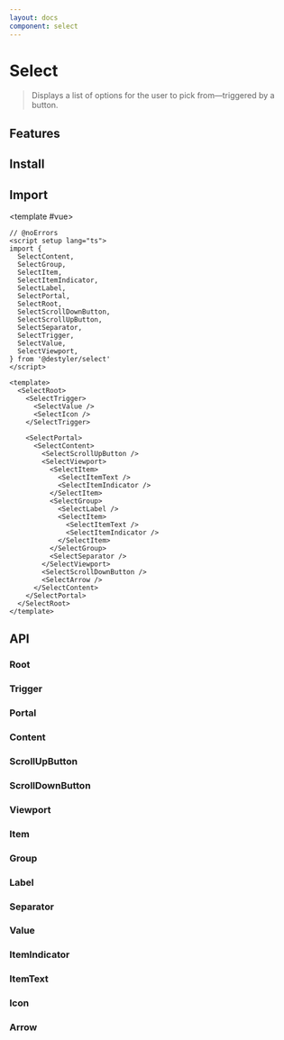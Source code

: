 ```yaml
---
layout: docs
component: select
---
```


# Select

> Displays a list of options for the user to pick from—triggered by a button.

<Preview name="selects" />

## Features

<Features :lists="[
  'Can be controlled or uncontrolled.',
  'Offers 2 positioning modes.',
  'Supports items, labels, groups of items.',
  'Focus is fully managed.',
  'Full keyboard navigation.',
  'Supports custom placeholder.',
  'Typeahead support.',
  'Supports Right to Left direction.',
]" />

## Install

<CodeGroupPackage name="@destyler/select" />

## Import

<CodePreview :tabs="[
  {value: 'vue', label: 'index.vue', icon: 'vscode-icons:file-type-vue'}
]">

<template #vue>

```vue twoslash
// @noErrors
<script setup lang="ts">
import {
  SelectContent,
  SelectGroup,
  SelectItem,
  SelectItemIndicator,
  SelectLabel,
  SelectPortal,
  SelectRoot,
  SelectScrollDownButton,
  SelectScrollUpButton,
  SelectSeparator,
  SelectTrigger,
  SelectValue,
  SelectViewport,
} from '@destyler/select'
</script>

<template>
  <SelectRoot>
    <SelectTrigger>
      <SelectValue />
      <SelectIcon />
    </SelectTrigger>

    <SelectPortal>
      <SelectContent>
        <SelectScrollUpButton />
        <SelectViewport>
          <SelectItem>
            <SelectItemText />
            <SelectItemIndicator />
          </SelectItem>
          <SelectGroup>
            <SelectLabel />
            <SelectItem>
              <SelectItemText />
              <SelectItemIndicator />
            </SelectItem>
          </SelectGroup>
          <SelectSeparator />
        </SelectViewport>
        <SelectScrollDownButton />
        <SelectArrow />
      </SelectContent>
    </SelectPortal>
  </SelectRoot>
</template>
```

</template>

</CodePreview>

## API

### Root

<!--@include: ../../packages/components/select/.docs/root.md-->

### Trigger

<!--@include: ../../packages/components/select/.docs/trigger.md-->

<Attribute
  :value="[
    {
      name: '[data-state]',
      value:`\'open\' | \'closed\'`
    },
    {
      name: '[data-disabled]',
      value:`Present when disabled`
    },
    {
      name: '[data-placeholder]',
      value:`Present when has placeholder`
    },
  ]"
/>

### Portal

<!--@include: ../../packages/components/select/.docs/portal.md-->

### Content

<!--@include: ../../packages/components/select/.docs/content.md-->

<Attribute
  :value="[
    {
      name: '[data-state]',
      value:`\'open\' | \'closed\'`
    },
    {
      name: '[data-side]',
      value:`\'left\' | \'right\' | \'top\' | \'bottom\'`
    },
    {
      name: '[data-align]',
      value:`\'start\' | \'end\' | \'center\'`
    },
  ]"
/>

### ScrollUpButton

<!--@include: ../../packages/components/select/.docs/scrollUpButton.md-->

### ScrollDownButton

<!--@include: ../../packages/components/select/.docs/scrollDownButton.md-->

### Viewport

<!--@include: ../../packages/components/select/.docs/viewport.md-->

### Item

<!--@include: ../../packages/components/select/.docs/item.md-->

<Attribute
  :value="[
    {
      name: '[data-state]',
      value:`\'open\' | \'closed\'`
    },
    {
      name: '[data-disabled]',
      value:`Present when disabled`
    },
    {
      name: '[data-placeholder]',
      value:`Present when has placeholder`
    },
  ]"
/>

### Group

<!--@include: ../../packages/components/select/.docs/group.md-->

### Label

<!--@include: ../../packages/components/select/.docs/label.md-->

### Separator

<!--@include: ../../packages/components/select/.docs/separator.md-->

### Value

<!--@include: ../../packages/components/select/.docs/value.md-->

### ItemIndicator

<!--@include: ../../packages/components/select/.docs/itemIndicator.md-->

### ItemText

<!--@include: ../../packages/components/select/.docs/itemText.md-->

### Icon

<!--@include: ../../packages/components/select/.docs/icon.md-->

### Arrow

<!--@include: ../../packages/components/select/.docs/arrow.md-->
